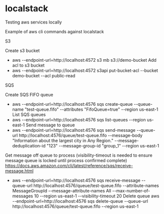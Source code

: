 # localstack
Testing aws services locally

Example of aws cli commands against localstack

S3

Create s3 bucket
- aws --endpoint-url=http://localhost:4572 s3 mb s3://demo-bucket
Add acl to s3 bucket
- aws --endpoint-url=http://localhost:4572 s3api put-bucket-acl --bucket demo-bucket --acl public-read


SQS

Create SQS FIFO queue
- aws --endpoint-url=http://localhost:4576 sqs create-queue --queue-name "test-queue.fifo" --attributes "FifoQueue=true" --region us-east-1
List SQS queues
- aws --endpoint-url=http://localhost:4576 sqs list-queues --region us-east-1
Send message to queue
- aws --endpoint-url=http://localhost:4576 sqs send-message --queue-url http://localhost:4576/queue/test-queue.fifo --message-body "Information about the largest city in Any Region." --message-deduplication-id "123" --message-group-id "group_1" --region us-east-1

Get message off queue to process (visibility-timeout is needed to ensure message queue is locked until process confirmed complete) https://docs.aws.amazon.com/cli/latest/reference/sqs/receive-message.html

- aws --endpoint-url=http://localhost:4576 sqs receive-message --queue-url http://localhost:4576/queue/test-queue.fifo  --attribute-names MessageGroupId --message-attribute-names All --max-number-of-messages 10 --region us-east-1 --visibility-timeout 20
Delete queue
aws --endpoint-url=http://localhost:4576 sqs delete-queue --queue-url http://localhost:4576/queue/test-queue.fifo --region us-east-1
